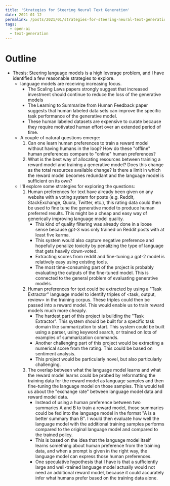 ```yaml
---
title: 'Strategies for Steering Neural Text Generation'
date: 2021-01-12
permalink: /posts/2021/01/strategies-for-steering-neural-text-generation
tags:
  - open-ai
  - text-generation
---
```


# Outline
- Thesis: Steering language models is a high leverage problem, and I have identified a few reasonable strategies to explore.
  - language models are receiving increasing focus.
    - The Scaling Laws papers strongly suggest that increased investment should continue to reduce the loss of the generative models
    - The Learning to Summarize from Human Feedback paper suggests that human labeled data sets can improve the specific task performance of the generative model.
    - These human labeled datasets are expensive to curate because they require motivated human effort over an extended period of time.
  - A couple of natural questions emerge:
    1. Can one learn human preferences to train a reward model without having humans in the loop? How do these "offline" human preferences compare to "online" human preferences?
    2. What is the best way of allocating resources between training a reward model and training a generative model? Does this change as the total resources available change? Is there a limit in which the reward model becomes redundant and the language model is sufficient on its own?
  - I'll explore some strategies for exploring the questions:
    1. Human preferences for text have already been given on any website with a voting system for posts (e.g. Reddit, StackExchange, Quora, Twitter, etc.), this rating data could then be used to fine tune the generative model to produce human preferred results. This might be a cheap and easy way of generically improving language model quality.
       - This kind of quality filtering was already done in a loose sense because gpt-3 was only trained on Reddit posts with at least five karma.
       - This system would also capture negative preference and hopefully penalize toxicity by penalizing the type of language that gets heavily down-voted.
       - Extracting scores from reddit and fine-tuning a gpt-2 model is relatively easy using existing tools.
       - The most time-consuming part of the project is probably evaluating the outputs of the fine-tuned model. This is connected to the general problem of evaluating generative models.
    2. Human preferences for text could be extracted by using a "Task Extractor" language model to identify triples of <task, output, review> in the training corpus. These triples could then be passed into a reward model. This would enable us to train reward models much more cheaply.
       - The hardest part of this project is building the "Task Extractor". This system should be built for a specific task domain like summarization to start. This system could be built using a parser, using keyword search, or trained on lots of examples of summarization commands.
       - Another challenging part of this project would be extracting a numerical score from the rating. This could be based on sentiment analysis.
       - This project would be particularly novel, but also particularly challenging.
    3. The overlap between what the language model learns and what the reward model learns could be probed by reformatting the training data for the reward model as language samples and then fine-tuning the language model on those samples. This would tell us about the "exchange rate" between language model data and reward model data.
       - Instead of using a human preference between two summaries A and B to train a reward model, those summaries could be fed into the language model in the format "A is a better summary than B". I would then evaluate how well the language model with the additional training samples performs compared to the original language model and compared to the trained policy.
       - This is based on the idea that the language model itself learns something about human preference from the training data, and when a prompt is given in the right way, the language model can express those human preferences.
       - One speculative hypothesis that I have is that a sufficiently large and well-trained language model actually would not need an additional reward model, because it could accurately infer what humans prefer based on the training data alone.

